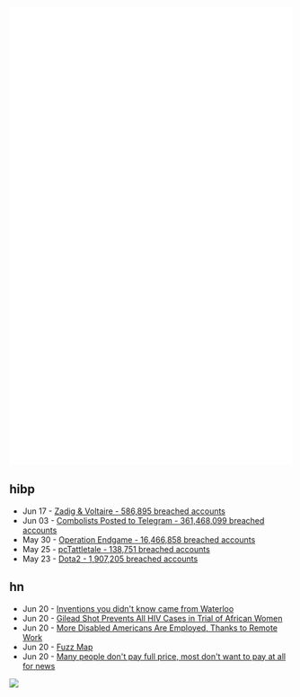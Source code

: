 ![Metrics](https://raw.githubusercontent.com/phixion/phixion/master/metrics.svg)

## hibp

<!--
for https://github.com/phixion/phixion/blob/main/.github/workflows/feeds.yml
-->
<!--START_SECTION:haveibeenpwnd-->
- Jun 17 - [Zadig & Voltaire - 586,895 breached accounts](https://haveibeenpwned.com/PwnedWebsites#ZadigVoltaire)
- Jun 03 - [Combolists Posted to Telegram - 361,468,099 breached accounts](https://haveibeenpwned.com/PwnedWebsites#TelegramCombolists)
- May 30 - [Operation Endgame - 16,466,858 breached accounts](https://haveibeenpwned.com/PwnedWebsites#OperationEndgame)
- May 25 - [pcTattletale - 138,751 breached accounts](https://haveibeenpwned.com/PwnedWebsites#pcTattletale)
- May 23 - [Dota2 - 1,907,205 breached accounts](https://haveibeenpwned.com/PwnedWebsites#Dota2)
<!--END_SECTION:haveibeenpwnd-->

## hn

<!--
for https://github.com/phixion/phixion/blob/main/.github/workflows/feeds.yml
-->
<!--START_SECTION:hn-->
- Jun 20 - [Inventions you didn't know came from Waterloo](https://uwaterloo.ca/news/10-inventions-you-didnt-know-came-waterloo)
- Jun 20 - [Gilead Shot Prevents All HIV Cases in Trial of African Women](https://www.bloomberg.com/news/articles/2024-06-20/gilead-shot-prevents-100-of-hiv-cases-in-trial-of-african-women)
- Jun 20 - [More Disabled Americans Are Employed, Thanks to Remote Work](https://www.bloomberg.com/news/articles/2024-06-20/remote-work-helps-more-people-with-disabilities-get-employed)
- Jun 20 - [Fuzz Map](https://www.fuzzmap.io/)
- Jun 20 - [Many people don't pay full price, most don't want to pay at all for news](https://www.niemanlab.org/2024/06/many-people-dont-pay-full-price-for-their-news-subscription-most-dont-want-to-pay-anything-at-all/)
<!--END_SECTION:hn-->

<!--
for https://yhype.me
-->
![](https://hit.yhype.me/github/profile?user_id=13013670)
